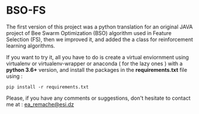 # BSO-FS
The first version of this project was a python translation for an original JAVA project of Bee Swarm Optimization (BSO) algorithm used in Feature Selection (FS), then we improved it, and added the a class for reinforcement learning algorithms.

If you want to try it, all you have to do is create a virtual enviornment using virtualenv or virtualenv-wrapper or anaconda ( for the lazy ones ) with a <b>python 3.6+</b> version, and install the packages in the <b>requirements.txt</b> file using :

<code>pip install -r requirements.txt</code>

Please, if you have any comments or suggestions, don't hesitate to contact me at : <ea_remache@esi.dz>